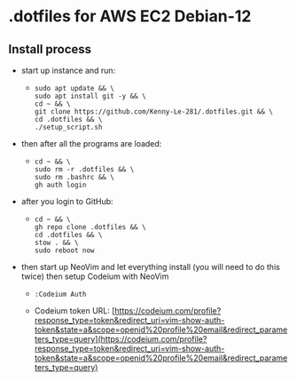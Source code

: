 # .dotfiles for AWS EC2 Debian-12

## Install process
- start up instance and run:
  - ```Shell
    sudo apt update && \
    sudo apt install git -y && \
    cd ~ && \
    git clone https://github.com/Kenny-Le-281/.dotfiles.git && \
    cd .dotfiles && \
    ./setup_script.sh
    ```
- then after all the programs are loaded:
  - ```Shell
    cd ~ && \
    sudo rm -r .dotfiles && \
    sudo rm .bashrc && \
    gh auth login
    ```
- after you login to GitHub:
  - ```Shell
    cd ~ && \
    gh repo clone .dotfiles && \
    cd .dotfiles && \
    stow . && \
    sudo reboot now
    ```
- then start up NeoVim and let everything install (you will need to do this twice) then setup Codeium with NeoVim
  - ```Shell
    :Codeium Auth
    ```
  - Codeium token URL: [https://codeium.com/profile?response_type=token&redirect_uri=vim-show-auth-token&state=a&scope=openid%20profile%20email&redirect_parameters_type=query](https://codeium.com/profile?response_type=token&redirect_uri=vim-show-auth-token&state=a&scope=openid%20profile%20email&redirect_parameters_type=query)
